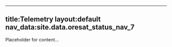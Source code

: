 

---

title:Telemetry
layout:default
nav_data:site.data.oresat_status_nav_7
---


Placeholder for content...
